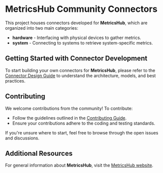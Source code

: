 # MetricsHub Community Connectors

This project houses connectors developed for **MetricsHub**, which are organized into two main categories:

- **hardware** - Interfacing with physical devices to gather metrics.
- **system** - Connecting to systems to retrieve system-specific metrics.

## Getting Started with Connector Development

To start building your own connectors for **MetricsHub**, please refer to the [Connector Design Guide](develop/index.html) to understand the architecture, models, and best practices.

## Contributing

We welcome contributions from the community! To contribute:

- Follow the guidelines outlined in the [Contributing Guide](https://sentrysoftware.org/contributing.html).
- Ensure your contributions adhere to the coding and testing standards.

If you're unsure where to start, feel free to browse through the open issues and discussions.

## Additional Resources

For general information about **MetricsHub**, visit the [MetricsHub website](https://metricshub.com).